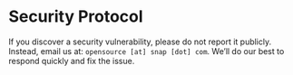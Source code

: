 # Security Protocol

If you discover a security vulnerability, please do not report it publicly. Instead, email us at:
`opensource [at] snap [dot] com`. We’ll do our best to respond quickly and fix the issue.
